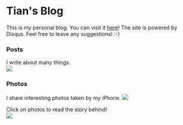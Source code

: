 # Tian's Blog

This is my personal blog. You can visit it [here][1]!
The site is powered by Disqus. Feel free to leave any suggestions! :-)

### Posts
I write about many things.  
![][article]

### Photos
I share interesting photos taken by my iPhone.
![][photo]

Click on photos to read the story behind!  
![][detail]

[1]: http://tianwang.gift

[article]: ./preview/1.png
[photo]: ./preview/2.png
[detail]: ./preview/3.png